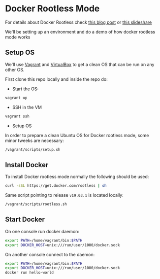 # Docker Rootless Mode

For details about Docker Rootless check [this blog post](https://medium.com/@tonistiigi/experimenting-with-rootless-docker-416c9ad8c0d6) or [this slideshare](https://es.slideshare.net/AkihiroSuda/dockercon-2019-hardening-docker-daemon-with-rootless-mode)

We'll be setting up an environment and do a demo of how docker rootless mode works

## Setup OS

We'll use [Vagrant] and [VirtualBox] to get a clean OS that can be run on any other OS.

[Vagrant]: https://www.vagrantup.com/
[VirtualBox]: https://www.virtualbox.org/

First clone this repo locally and inside the repo do:

* Start the OS:

```sh
vagrant up
```

* SSH in the VM

```sh
vagrant ssh
```

* Setup OS

In order to prepare a clean Ubuntu OS for Docker rootless mode, some minor tweeks are necessary:

```sh
/vagrant/scripts/setup.sh
```

## Install Docker

To install Docker rootless mode normally the following should be used:

```sh
curl -sSL https://get.docker.com/rootless | sh
```

Same script pointing to release `v19.03.1` is located locally:

```sh
/vagrant/scripts/rootless.sh
```

## Start Docker

On one console run docker daemon:

```sh
export PATH=/home/vagrant/bin:$PATH
export DOCKER_HOST=unix:///run/user/1000/docker.sock
```

On another console connect to the daemon:

```sh
export PATH=/home/vagrant/bin:$PATH
export DOCKER_HOST=unix:///run/user/1000/docker.sock
docker run hello-world
```
